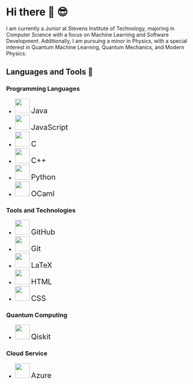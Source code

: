 # Hi there 👋 😎
I am currently a Junior at Stevens Institute of Technology, majoring in Computer Science with a focus on Machine Learning and Software Development. Additionally, I am pursuing a minor in Physics, with a special interest in Quantum Machine Learning, Quantum Mechanics, and Modern Physics.


## Languages and Tools 🧰

### Programming Languages
- <img src="https://api.iconify.design/hugeicons:java.svg" width="40" height="40"> <span style="font-size:20px;">Java</span>
- <img src="https://api.iconify.design/nonicons:javascript-16.svg" width="40" height="40"> <span style="font-size:20px;">JavaScript</span>
- <img src="https://api.iconify.design/teenyicons:c-outline.svg" width="40" height="40"> <span style="font-size:20px;">C</span>
- <img src="https://api.iconify.design/nonicons:c-plusplus-16.svg" width="40" height="40"> <span style="font-size:20px;">C++</span>
- <img src="https://api.iconify.design/bxl:python.svg" width="40" height="40"> <span style="font-size:20px;">Python</span>
- <img src="https://api.iconify.design/simple-icons:ocaml.svg" width="40" height="40"> <span style="font-size:20px;">OCaml</span>

### Tools and Technologies
- <img src="https://api.iconify.design/mdi:github.svg" width="40" height="40"> <span style="font-size:20px;">GitHub</span>
- <img src="https://api.iconify.design/mdi:git.svg" width="40" height="40"> <span style="font-size:20px;">Git</span>
- <img src="https://api.iconify.design/file-icons:latex.svg" width="40" height="40"> <span style="font-size:20px;">LaTeX</span>
- <img src="https://api.iconify.design/material-symbols-light:html.svg" width="40" height="40"> <span style="font-size:20px;">HTML</span>
- <img src="https://api.iconify.design/material-symbols:css.svg" width="40" height="40"> <span style="font-size:20px;">CSS</span>

### Quantum Computing
- <img src="https://api.iconify.design/carbon:qiskit.svg" width="40" height="40"> <span style="font-size:20px;">Qiskit</span>

### Cloud Service
- <img src="https://api.iconify.design/teenyicons:azure-solid.svg" width="40" height="40"> <span style="font-size:20px;">Azure</span>